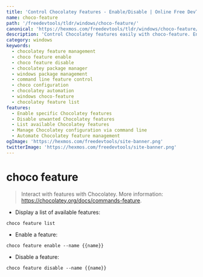 ```yaml
---
title: 'Control Chocolatey Features - Enable/Disable | Online Free DevTools by Hexmos'
name: choco-feature
path: '/freedevtools/tldr/windows/choco-feature/'
canonical: 'https://hexmos.com/freedevtools/tldr/windows/choco-feature/'
description: 'Control Chocolatey features easily with choco-feature. Enable, disable, and list available features for streamlined package management on Windows. Free online tool, no registration required.'
category: windows
keywords:
  - chocolatey feature management
  - choco feature enable
  - choco feature disable
  - chocolatey package manager
  - windows package management
  - command line feature control
  - choco configuration
  - chocolatey automation
  - windows choco-feature
  - chocolatey feature list
features:
  - Enable specific Chocolatey features
  - Disable unwanted Chocolatey features
  - List available Chocolatey features
  - Manage Chocolatey configuration via command line
  - Automate Chocolatey feature management
ogImage: 'https://hexmos.com/freedevtools/site-banner.png'
twitterImage: 'https://hexmos.com/freedevtools/site-banner.png'
---
```


# choco feature

> Interact with features with Chocolatey.
> More information: <https://chocolatey.org/docs/commands-feature>.

- Display a list of available features:

`choco feature list`

- Enable a feature:

`choco feature enable --name {{name}}`

- Disable a feature:

`choco feature disable --name {{name}}`
